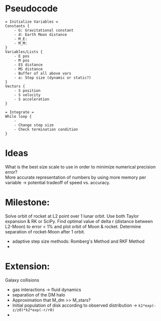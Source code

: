 # Pseudocode #
```
= Initialize Variables =
Constants {
    - G: Gravitational constant
    - d: Earth Moon distance
    - M_E: 
    - M_M: 
}
Variables/Lists {
    - E pos
    - M pos
    - ES distance
    - MS distance
    - Buffer of all above vars
    - a: Step size (dynamic or static?)
}
Vectors {
    - S position
    - S velocity
    - S acceleration
}

= Integrate =
While loop {
    - 
    - Change step size
    - Check termination condition
}
```

# Ideas #
What is the best size scale to use in order to minimize numerical precision error? \
More accurate representation of numbers by using more memory per variable -> potential tradeoff of speed vs. accuracy.

# Milestone: #
Solve orbit of rocket at L2 point over 1 lunar orbit. Use both Taylor expansion & RK or SciPy.
Find optimal value of delta r (distance between L2-Moon) to error < 1% and plot orbit of
Moon & rocket. Determine separation of rocket-Moon after 1 orbit.

- adaptive step size methods: Romberg's Method and RKF Method
- 

# Extension: #
Galaxy collisions
- gas interactions -> fluid dynamics
- separation of the DM halo
- Approximation that M_dm >> M_stars?
- Initial population of disk according to observed distribution -> ``k1*exp(-z/z0)*k2*exp(-r/r0)``
- 